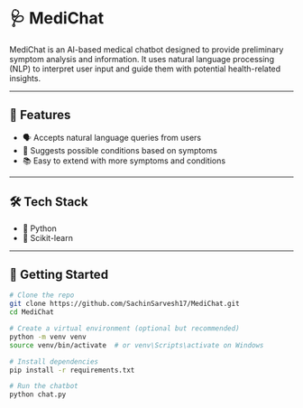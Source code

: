# 🩺 MediChat

MediChat is an AI-based medical chatbot designed to provide preliminary symptom analysis and information. It uses natural language processing (NLP) to interpret user input and guide them with potential health-related insights.

---

## 📌 Features

- 🗣️ Accepts natural language queries from users
- 🏥 Suggests possible conditions based on symptoms
- 📚 Easy to extend with more symptoms and conditions

---

## 🛠️ Tech Stack

- 🐍 Python
- 🧪 Scikit-learn 

---

## 🚀 Getting Started

```bash
# Clone the repo
git clone https://github.com/SachinSarvesh17/MediChat.git
cd MediChat

# Create a virtual environment (optional but recommended)
python -m venv venv
source venv/bin/activate  # or venv\Scripts\activate on Windows

# Install dependencies
pip install -r requirements.txt

# Run the chatbot
python chat.py
